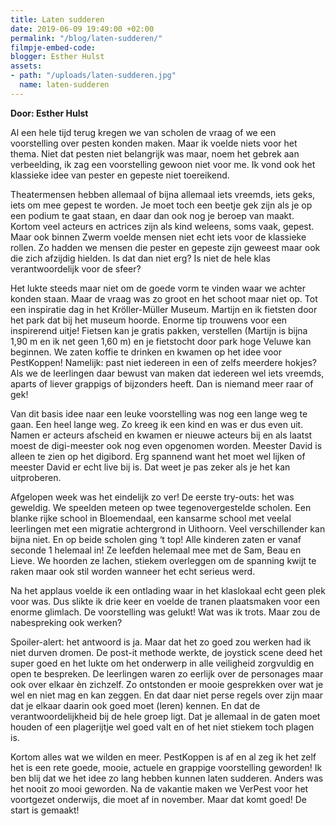 ```yaml
---
title: Laten sudderen
date: 2019-06-09 19:49:00 +02:00
permalink: "/blog/laten-sudderen/"
filmpje-embed-code: 
blogger: Esther Hulst
assets:
- path: "/uploads/laten-sudderen.jpg"
  name: laten-sudderen
---
```


**Door: Esther Hulst**

Al een hele tijd terug kregen we van scholen de vraag of we een voorstelling over pesten konden maken. Maar ik voelde niets voor het thema. Niet dat pesten niet belangrijk was maar, noem het gebrek aan verbeelding, ik zag een voorstelling gewoon niet voor me. Ik vond ook het klassieke idee van pester en gepeste niet toereikend. 

Theatermensen hebben allemaal of bijna allemaal iets vreemds, iets geks, iets om mee gepest te worden. Je moet toch een beetje gek zijn als je op een podium te gaat staan, en daar dan ook nog je beroep van maakt. Kortom veel acteurs en actrices zijn als kind weleens, soms vaak, gepest. Maar ook binnen Zwerm voelde mensen niet echt iets voor de klassieke rollen. Zo hadden we mensen die pester en gepeste zijn geweest maar ook die zich afzijdig hielden. Is dat dan niet erg? Is niet de hele klas verantwoordelijk voor de sfeer?

Het lukte steeds maar niet om de goede vorm te vinden waar we achter konden staan. Maar de vraag was zo groot en het schoot maar niet op. Tot een inspiratie dag in het Kröller-Müller Museum. Martijn en ik fietsten door het park dat bij het museum hoorde. Enorme tip trouwens voor een inspirerend uitje! Fietsen kan je gratis pakken, verstellen (Martijn is bijna 1,90 m en ik net geen 1,60 m) en je fietstocht door park hoge Veluwe kan beginnen. We zaten koffie te drinken en kwamen op het idee voor PestKoppen! Namelijk: past niet iedereen in een of zelfs meerdere hokjes? Als we de leerlingen daar bewust van maken dat iedereen wel iets vreemds, aparts of liever grappigs of bijzonders heeft. Dan is niemand meer raar of gek!

Van dit basis idee naar een leuke voorstelling was nog een lange weg te gaan. Een heel lange weg. Zo kreeg ik een kind en was er dus even uit. Namen er acteurs afscheid en kwamen er nieuwe acteurs bij en als laatst moest de digi-meester ook nog even opgenomen worden. Meester David is alleen te zien op het digibord. Erg spannend want het moet wel lijken of meester David er echt live bij is. Dat weet je pas zeker als je het kan uitproberen. 

Afgelopen week was het eindelijk zo ver! De eerste try-outs: het was geweldig. We speelden meteen op twee tegenovergestelde scholen. Een blanke rijke school in Bloemendaal, een kansarme school met veelal leerlingen met een migratie achtergrond in Uithoorn. Veel verschillender kan bijna niet. En op beide scholen ging ‘t top! Alle kinderen zaten er vanaf seconde 1 helemaal in! Ze leefden helemaal mee met de Sam, Beau en Lieve. We hoorden ze lachen, stiekem overleggen om de spanning kwijt te raken maar ook stil worden wanneer het echt serieus werd.

Na het applaus voelde ik een ontlading waar in het klaslokaal echt geen plek voor was. Dus slikte ik drie keer en voelde de tranen plaatsmaken voor een enorme glimlach. De voorstelling was gelukt! Wat was ik trots. Maar zou de nabespreking ook werken?

Spoiler-alert: het antwoord is ja. Maar dat het zo goed zou werken had ik niet durven dromen. De post-it methode werkte, de joystick scene deed het super goed en het lukte om het onderwerp in alle veiligheid zorgvuldig en open te bespreken. De leerlingen waren zo eerlijk over de personages maar ook over elkaar èn zichzelf. Zo ontstonden er mooie gesprekken over wat je wel en niet mag en kan zeggen. En dat daar niet perse regels over zijn maar dat je elkaar daarin ook goed moet (leren) kennen. En dat de verantwoordelijkheid bij de hele groep ligt. Dat je allemaal in de gaten moet houden of een plagerijtje wel goed valt en of het niet stiekem toch plagen is.

Kortom alles wat we wilden en meer. PestKoppen is af en al zeg ik het zelf het is een rete goede, mooie, actuele en grappige voorstelling geworden! Ik ben blij dat we het idee zo lang hebben kunnen laten sudderen. Anders was het nooit zo mooi geworden. Na de vakantie maken we VerPest voor het voortgezet onderwijs, die moet af in november. Maar dat komt goed! De start is gemaakt!

